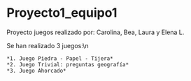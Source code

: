 # Proyecto1_equipo1
Proyecto juegos realizado por: Carolina, Bea, Laura y Elena L.

Se han realizado 3 juegos:\n

    *1. Juego Piedra - Papel - Tijera*
    *2. Juego Trivial: preguntas geografía*
    *3. Juego Ahorcado*
